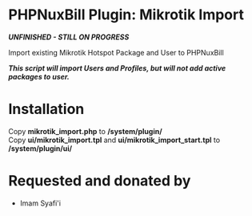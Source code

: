# PHPNuxBill Plugin: Mikrotik Import

***UNFINISHED - STILL ON PROGRESS***

Import existing Mikrotik Hotspot Package and User to PHPNuxBill

***This script will import Users and Profiles, but will not add active packages to user.***

# Installation

Copy **mikrotik_import.php** to **/system/plugin/**  
Copy **ui/mikrotik_import.tpl** and **ui/mikrotik_import_start.tpl** to **/system/plugin/ui/**  

# Requested and donated by
- Imam Syafi'i
